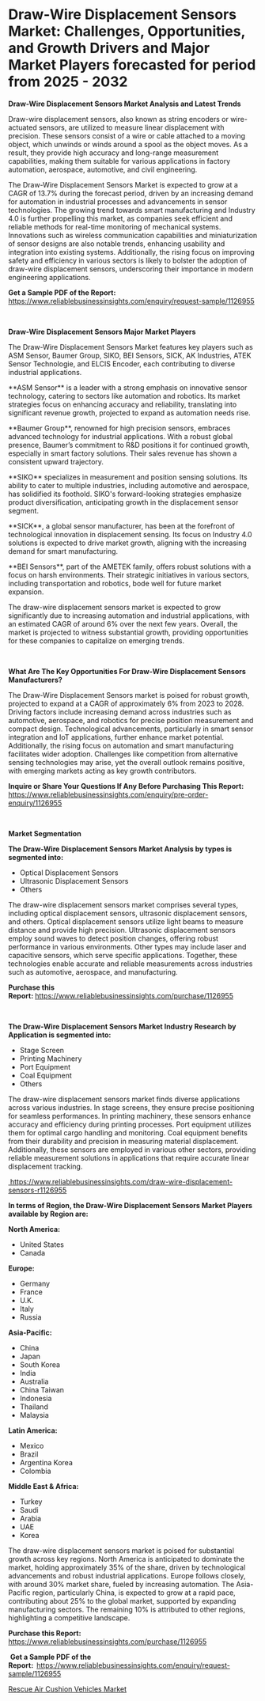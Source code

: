 <p><h1>Draw-Wire Displacement Sensors Market: Challenges, Opportunities, and Growth Drivers and Major Market Players forecasted for period from 2025 - 2032</h1></p><p><strong>Draw-Wire Displacement Sensors Market Analysis and Latest Trends</strong></p>
<p><p>Draw-wire displacement sensors, also known as string encoders or wire-actuated sensors, are utilized to measure linear displacement with precision. These sensors consist of a wire or cable attached to a moving object, which unwinds or winds around a spool as the object moves. As a result, they provide high accuracy and long-range measurement capabilities, making them suitable for various applications in factory automation, aerospace, automotive, and civil engineering.</p><p>The Draw-Wire Displacement Sensors Market is expected to grow at a CAGR of 13.7% during the forecast period, driven by an increasing demand for automation in industrial processes and advancements in sensor technologies. The growing trend towards smart manufacturing and Industry 4.0 is further propelling this market, as companies seek efficient and reliable methods for real-time monitoring of mechanical systems. Innovations such as wireless communication capabilities and miniaturization of sensor designs are also notable trends, enhancing usability and integration into existing systems. Additionally, the rising focus on improving safety and efficiency in various sectors is likely to bolster the adoption of draw-wire displacement sensors, underscoring their importance in modern engineering applications.</p></p>
<p><strong>Get a Sample PDF of the Report:&nbsp;</strong> <a href="https://www.reliablebusinessinsights.com/enquiry/request-sample/1126955?utm_campaign=3109&utm_medium=2&utm_source=Github&utm_content=ia&utm_term=30032025&utm_id=draw-wire-displacement-sensors">https://www.reliablebusinessinsights.com/enquiry/request-sample/1126955</a></p>
<p>&nbsp;</p>
<p><strong>Draw-Wire Displacement Sensors Major Market Players</strong></p>
<p><p>The Draw-Wire Displacement Sensors Market features key players such as ASM Sensor, Baumer Group, SIKO, BEI Sensors, SICK, AK Industries, ATEK Sensor Technologie, and ELCIS Encoder, each contributing to diverse industrial applications. </p><p>**ASM Sensor** is a leader with a strong emphasis on innovative sensor technology, catering to sectors like automation and robotics. Its market strategies focus on enhancing accuracy and reliability, translating into significant revenue growth, projected to expand as automation needs rise.</p><p>**Baumer Group**, renowned for high precision sensors, embraces advanced technology for industrial applications. With a robust global presence, Baumer’s commitment to R&D positions it for continued growth, especially in smart factory solutions. Their sales revenue has shown a consistent upward trajectory.</p><p>**SIKO** specializes in measurement and position sensing solutions. Its ability to cater to multiple industries, including automotive and aerospace, has solidified its foothold. SIKO's forward-looking strategies emphasize product diversification, anticipating growth in the displacement sensor segment.</p><p>**SICK**, a global sensor manufacturer, has been at the forefront of technological innovation in displacement sensing. Its focus on Industry 4.0 solutions is expected to drive market growth, aligning with the increasing demand for smart manufacturing.</p><p>**BEI Sensors**, part of the AMETEK family, offers robust solutions with a focus on harsh environments. Their strategic initiatives in various sectors, including transportation and robotics, bode well for future market expansion.</p><p>The draw-wire displacement sensors market is expected to grow significantly due to increasing automation and industrial applications, with an estimated CAGR of around 6% over the next few years. Overall, the market is projected to witness substantial growth, providing opportunities for these companies to capitalize on emerging trends.</p></p>
<p>&nbsp;</p>
<p><strong>What Are The Key Opportunities For Draw-Wire Displacement Sensors Manufacturers?</strong></p>
<p><p>The Draw-Wire Displacement Sensors market is poised for robust growth, projected to expand at a CAGR of approximately 6% from 2023 to 2028. Driving factors include increasing demand across industries such as automotive, aerospace, and robotics for precise position measurement and compact design. Technological advancements, particularly in smart sensor integration and IoT applications, further enhance market potential. Additionally, the rising focus on automation and smart manufacturing facilitates wider adoption. Challenges like competition from alternative sensing technologies may arise, yet the overall outlook remains positive, with emerging markets acting as key growth contributors.</p></p>
<p><strong>Inquire or Share Your Questions If Any Before Purchasing This Report:</strong> <a href="https://www.reliablebusinessinsights.com/enquiry/pre-order-enquiry/1126955?utm_campaign=3109&utm_medium=2&utm_source=Github&utm_content=ia&utm_term=30032025&utm_id=draw-wire-displacement-sensors">https://www.reliablebusinessinsights.com/enquiry/pre-order-enquiry/1126955</a></p>
<p>&nbsp;</p>
<p><strong>Market Segmentation</strong></p>
<p><strong>The Draw-Wire Displacement Sensors Market Analysis by types is segmented into:</strong></p>
<p><ul><li>Optical Displacement Sensors</li><li>Ultrasonic Displacement Sensors</li><li>Others</li></ul></p>
<p><p>The draw-wire displacement sensors market comprises several types, including optical displacement sensors, ultrasonic displacement sensors, and others. Optical displacement sensors utilize light beams to measure distance and provide high precision. Ultrasonic displacement sensors employ sound waves to detect position changes, offering robust performance in various environments. Other types may include laser and capacitive sensors, which serve specific applications. Together, these technologies enable accurate and reliable measurements across industries such as automotive, aerospace, and manufacturing.</p></p>
<p><strong>Purchase this Report:&nbsp;</strong><a href="https://www.reliablebusinessinsights.com/purchase/1126955?utm_campaign=3109&utm_medium=2&utm_source=Github&utm_content=ia&utm_term=30032025&utm_id=draw-wire-displacement-sensors">https://www.reliablebusinessinsights.com/purchase/1126955</a></p>
<p>&nbsp;</p>
<p><strong>The Draw-Wire Displacement Sensors Market Industry Research by Application is segmented into:</strong></p>
<p><ul><li>Stage Screen</li><li>Printing Machinery</li><li>Port Equipment</li><li>Coal Equipment</li><li>Others</li></ul></p>
<p><p>The draw-wire displacement sensors market finds diverse applications across various industries. In stage screens, they ensure precise positioning for seamless performances. In printing machinery, these sensors enhance accuracy and efficiency during printing processes. Port equipment utilizes them for optimal cargo handling and monitoring. Coal equipment benefits from their durability and precision in measuring material displacement. Additionally, these sensors are employed in various other sectors, providing reliable measurement solutions in applications that require accurate linear displacement tracking.</p></p>
<p><a href="https://www.reliablebusinessinsights.com/draw-wire-displacement-sensors-r1126955?utm_campaign=3109&utm_medium=2&utm_source=Github&utm_content=ia&utm_term=30032025&utm_id=draw-wire-displacement-sensors">&nbsp;https://www.reliablebusinessinsights.com/draw-wire-displacement-sensors-r1126955</a></p>
<p><strong>In terms of Region, the Draw-Wire Displacement Sensors Market Players available by Region are:</strong></p>
<p>
    <p> <strong> North America: </strong>
        <ul>
            <li>United States</li>
            <li>Canada</li>
        </ul>
        </p> 
    <p> <strong> Europe: </strong>
        <ul>
            <li>Germany</li>
            <li>France</li>
            <li>U.K.</li>
            <li>Italy</li>
            <li>Russia</li>
        </ul>
        </p> 
    <p> <strong> Asia-Pacific: </strong>
        <ul>
            <li>China</li>
            <li>Japan</li>
            <li>South Korea</li>
            <li>India</li>
            <li>Australia</li>
            <li>China Taiwan</li>
            <li>Indonesia</li>
            <li>Thailand</li>
            <li>Malaysia</li>
        </ul>
        </p> 
    <p> <strong> Latin America: </strong>
        <ul>
            <li>Mexico</li>
            <li>Brazil</li>
            <li>Argentina Korea</li>
            <li>Colombia</li>
        </ul>
        </p> 
    <p> <strong> Middle East & Africa: </strong>
        <ul>
            <li>Turkey</li>
            <li>Saudi</li>
            <li>Arabia</li>
            <li>UAE</li>
            <li>Korea</li>
        </ul>
    </p>
    </p>
<p><p>The draw-wire displacement sensors market is poised for substantial growth across key regions. North America is anticipated to dominate the market, holding approximately 35% of the share, driven by technological advancements and robust industrial applications. Europe follows closely, with around 30% market share, fueled by increasing automation. The Asia-Pacific region, particularly China, is expected to grow at a rapid pace, contributing about 25% to the global market, supported by expanding manufacturing sectors. The remaining 10% is attributed to other regions, highlighting a competitive landscape.</p></p>
<p><strong>Purchase this Report: </strong><a href="https://www.reliablebusinessinsights.com/purchase/1126955?utm_campaign=3109&utm_medium=2&utm_source=Github&utm_content=ia&utm_term=30032025&utm_id=draw-wire-displacement-sensors">https://www.reliablebusinessinsights.com/purchase/1126955</a></p>
<p>&nbsp;<strong>Get a Sample PDF of the Report:&nbsp;&nbsp;</strong><a href="https://www.reliablebusinessinsights.com/enquiry/request-sample/1126955?utm_campaign=3109&utm_medium=2&utm_source=Github&utm_content=ia&utm_term=30032025&utm_id=draw-wire-displacement-sensors">https://www.reliablebusinessinsights.com/enquiry/request-sample/1126955</a></p>
<p><strong></strong></p>
<p><p><a href="https://github.com/vigoseiler/Market-Research-Report-List-1/blob/main/rescue-air-cushion-vehicles-market.md?utm_campaign=3109&utm_medium=2&utm_source=Github&utm_content=ia&utm_term=30032025&utm_id=draw-wire-displacement-sensors">Rescue Air Cushion Vehicles Market</a></p></p>